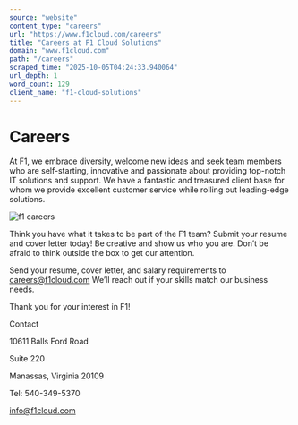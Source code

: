 ```yaml
---
source: "website"
content_type: "careers"
url: "https://www.f1cloud.com/careers"
title: "Careers at F1 Cloud Solutions"
domain: "www.f1cloud.com"
path: "/careers"
scraped_time: "2025-10-05T04:24:33.940064"
url_depth: 1
word_count: 129
client_name: "f1-cloud-solutions"
---
```


# Careers

At F1, we embrace diversity, welcome new ideas and seek team members who are self-starting, innovative and passionate about providing top-notch IT solutions and support. We have a fantastic and treasured client base for whom we provide excellent customer service while rolling out leading-edge solutions.

![f1 careers](https://static.wixstatic.com/media/b1d4ba_c8e22aa2137b4a12b3c8ee183a0ac148~mv2.jpg/v1/fill/w_980,h_400,al_c,q_85,usm_0.66_1.00_0.01,enc_avif,quality_auto/f1%20careers.jpg)

Think you have what it takes to be part of the F1 team? Submit your resume and cover letter today! Be creative and show us who you are. Don’t be afraid to think outside the box to get our attention.

Send your resume, cover letter, and salary requirements to [careers@f1cloud.com](mailto:careers@f1cloud.com) We’ll reach out if your skills match our business needs.

Thank you for your interest in F1!

Contact

10611 Balls Ford Road

Suite 220

Manassas, Virginia 20109

Tel: 540-349-5370

[info@f1cloud.com](mailto:info@f1cloud.com)